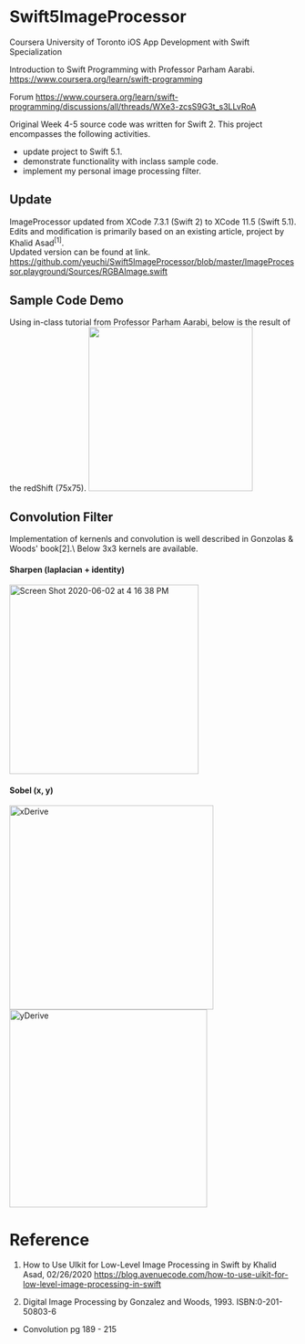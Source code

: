 # Swift5ImageProcessor


Coursera University of Toronto 
iOS App Development with Swift Specialization

Introduction to Swift Programming with Professor Parham Aarabi.
https://www.coursera.org/learn/swift-programming

Forum
https://www.coursera.org/learn/swift-programming/discussions/all/threads/WXe3-zcsS9G3t_s3LLvRoA

Original Week 4-5 source code was written for Swift 2.
This project encompasses the following activities.
- update project to Swift 5.1.
- demonstrate functionality with inclass sample code.
- implement my personal image processing filter.

## Update
ImageProcessor updated from XCode 7.3.1 (Swift 2) to XCode 11.5 (Swift 5.1).\
Edits and modification is primarily based on an existing article, project by Khalid Asad<sup>[1]</sup>.\
Updated version can be found at link.
https://github.com/yeuchi/Swift5ImageProcessor/blob/master/ImageProcessor.playground/Sources/RGBAImage.swift

## Sample Code Demo
Using in-class tutorial from Professor Parham Aarabi, below is the result of the redShift (75x75).
<img width="288" src="https://user-images.githubusercontent.com/1282659/83474607-010b1b00-a452-11ea-8f28-41546d8c9d37.png">

## Convolution Filter

Implementation of kernenls and convolution is well described in Gonzolas & Woods' book[2].\ 
Below 3x3 kernels are available.

#### Sharpen (laplacian + identity)
<img width="332" alt="Screen Shot 2020-06-02 at 4 16 38 PM" src="https://user-images.githubusercontent.com/1282659/83571020-a246af80-a4ec-11ea-9089-2c7772661a21.png">

#### Sobel (x, y)
<img width="358" alt="xDerive" src="https://user-images.githubusercontent.com/1282659/83570191-3d3e8a00-a4eb-11ea-81bc-c2b1ddb1545b.png"><img width="347" alt="yDerive" src="https://user-images.githubusercontent.com/1282659/83570194-3f084d80-a4eb-11ea-9b92-87976417f9cf.png">


# Reference

1. How to Use UIkit for Low-Level Image Processing in Swift by Khalid Asad, 02/26/2020
https://blog.avenuecode.com/how-to-use-uikit-for-low-level-image-processing-in-swift

2. Digital Image Processing by Gonzalez and Woods, 1993. ISBN:0-201-50803-6
- Convolution pg 189 - 215
